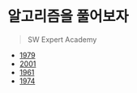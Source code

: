 # 알고리즘을 풀어보자

> SW Expert Academy

- [1979](https://github.com/GangYunGit/Algorithm/tree/master/swea/1979)
- [2001](https://github.com/GangYunGit/Algorithm/tree/master/swea/2001)
- [1961](https://github.com/GangYunGit/Algorithm/tree/master/swea/1961)
- [1974](https://github.com/GangYunGit/Algorithm/tree/master/swea/1974)